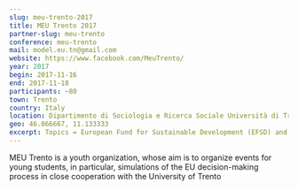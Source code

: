 ```yaml
---
slug: meu-trento-2017
title: MEU Trento 2017
partner-slug: meu-trento
conference: meu-trento
mail: model.eu.tn@gmail.com 
website: https://www.facebook.com/MeuTrento/
year: 2017
begin: 2017-11-16
end: 2017-11-18
participants: ~80
town: Trento
country: Italy
location: Dipartimento di Sociologia e Ricerca Sociale Università di Trento
geo: 46.066667, 11.133333
excerpt: Topics = European Fund for Sustainable Development (EFSD) and establishing EFSD Guarantee; EU Global Strategy in the area of Security and Defence and fighting terrorism
---
```

MEU Trento is a youth organization, whose aim is to organize events for young students, in particular, simulations of the EU decision-making process in close cooperation with the University of Trento
